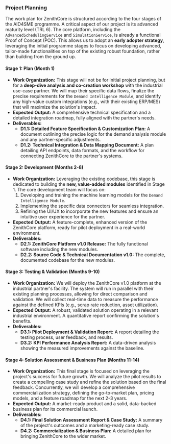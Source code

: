 ### **Project Planning**

The work plan for ZenithCore is structured according to the four stages of the AID4SME programme. A critical aspect of our project is its advanced maturity level (TRL 6). The core platform, including the `AdvancedSchedulingService` and `SimulationService`, is already a functional Proof of Concept (POC). This allows us to adopt an **early adopter strategy**, leveraging the initial programme stages to focus on developing advanced, tailor-made functionalities on top of the existing robust foundation, rather than building from the ground up.

#### **Stage 1: Plan (Month 1)**

*   **Work Organization:** This stage will not be for initial project planning, but for a **deep-dive analysis and co-creation workshop** with the industrial use-case partner. We will map their specific data flows, finalize the precise requirements for the `Demand Intelligence Module`, and identify any high-value custom integrations (e.g., with their existing ERP/MES) that will maximize the solution's impact.
*   **Expected Output:** A comprehensive technical specification and a detailed integration roadmap, fully aligned with the partner's needs.
*   **Deliverables:**
    *   **D1.1: Detailed Feature Specification & Customization Plan:** A document outlining the precise logic for the demand analysis module and any partner-specific adjustments.
    *   **D1.2: Technical Integration & Data Mapping Document:** A plan detailing API endpoints, data formats, and the workflow for connecting ZenithCore to the partner's systems.

#### **Stage 2: Development (Months 2-8)**

*   **Work Organization:** Leveraging the existing codebase, this stage is dedicated to building the **new, value-added modules** identified in Stage 1. The core development team will focus on:
    1.  Developing and training the machine learning models for the `Demand Intelligence Module`.
    2.  Implementing the specific data connectors for seamless integration.
    3.  Refining the UI/UX to incorporate the new features and ensure an intuitive user experience for the partner.
*   **Expected Output:** A feature-complete, enhanced version of the ZenithCore platform, ready for pilot deployment in a real-world environment.
*   **Deliverables:**
    *   **D2.1: ZenithCore Platform v1.0 Release:** The fully functional software including the new modules.
    *   **D2.2: Source Code & Technical Documentation v1.0:** The complete, documented codebase for the new modules.

#### **Stage 3: Testing & Validation (Months 9-10)**

*   **Work Organization:** We will deploy the ZenithCore v1.0 platform at the industrial partner's facility. The system will run in parallel with their existing planning processes, allowing for direct comparison and validation. We will collect real-time data to measure the performance against the defined KPIs (e.g., scrap rate reduction, asset utilization).
*   **Expected Output:** A robust, validated solution operating in a relevant industrial environment. A quantitative report confirming the solution's benefits.
*   **Deliverables:**
    *   **D3.1: Pilot Deployment & Validation Report:** A report detailing the testing process, user feedback, and results.
    *   **D3.2: KPI Performance Analysis Report:** A data-driven analysis showing the measured improvements against the baseline.

#### **Stage 4: Solution Assessment & Business Plan (Months 11-14)**

*   **Work Organization:** This final stage is focused on leveraging the project's success for future growth. We will analyze the pilot results to create a compelling case study and refine the solution based on the final feedback. Concurrently, we will develop a comprehensive commercialization strategy, defining the go-to-market plan, pricing models, and a feature roadmap for the next 2-3 years.
*   **Expected Output:** A market-ready product and a solid, data-backed business plan for its commercial launch.
*   **Deliverables:**
    *   **D4.1: Final Solution Assessment Report & Case Study:** A summary of the project's outcomes and a marketing-ready case study.
    *   **D4.2: Commercialization & Business Plan:** A detailed plan for bringing ZenithCore to the wider market. 